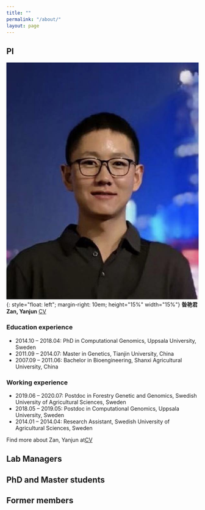 ```yaml
---
title: ""
permalink: "/about/"
layout: page
---
```


## PI
![Test](/assets/Yanjun.jpeg){: style="float: left"; margin-right: 10em; height="15%" width="15%"} 
**昝艳君 Zan, Yanjun** [CV](https://github.com/yanjunzan/yanjunzan.github.io/blob/master/assets/%E4%B8%AA%E4%BA%BA%E7%AE%80%E5%8E%86_%E6%98%9D%E8%89%B3%E5%90%9B.pdf)
### Education experience

* 2014.10 – 2018.04: PhD in Computational Genomics, Uppsala University, Sweden
*	2011.09 – 2014.07: Master in Genetics, Tianjin University, China
*	2007.09 – 2011.06: Bachelor in Bioengineering, Shanxi Agricultural University, China

### Working experience 

* 2019.06 – 2020.07: Postdoc in Forestry Genetic and Genomics, Swedish University of Agricultural
                    Sciences, Sweden
* 2018.05 – 2019.05: Postdoc in Computational Genomics, Uppsala University, Sweden
* 2014.01 – 2014.04: Research Assistant, Swedish University of Agricultural Sciences, Sweden

Find more about Zan, Yanjun at[CV](https://github.com/yanjunzan/yanjunzan.github.io/blob/master/assets/%E4%B8%AA%E4%BA%BA%E7%AE%80%E5%8E%86_%E6%98%9D%E8%89%B3%E5%90%9B.pdf)

## Lab Managers 

## PhD and Master students

## Former members
